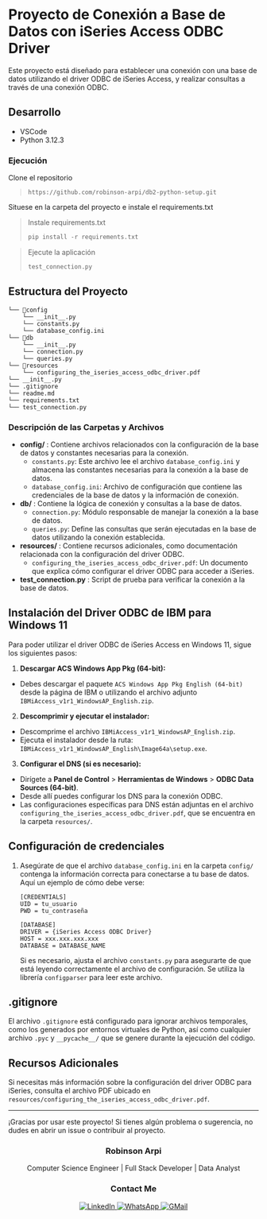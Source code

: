 
# Proyecto de Conexión a Base de Datos con iSeries Access ODBC Driver

Este proyecto está diseñado para establecer una conexión con una base de datos utilizando el driver ODBC de iSeries Access, y realizar consultas a través de una conexión ODBC.

## Desarrollo

* VSCode
* Python 3.12.3

### Ejecución

Clone el repositorio

> ```
> https://github.com/robinson-arpi/db2-python-setup.git
> ```

Situese en la carpeta del proyecto e instale el requirements.txt

> Instale requirements.txt
>
> ```python
> pip install -r requirements.txt
> ```

> Ejecute la aplicación
>
> ```python
> test_connection.py
> ```
>

## Estructura del Proyecto

```
└── 📁config
    └── __init__.py
    └── constants.py
    └── database_config.ini
└── 📁db
    └── __init__.py
    └── connection.py
    └── queries.py
└── 📁resources
    └── configuring_the_iseries_access_odbc_driver.pdf
└── __init__.py
└── .gitignore
└── readme.md
└── requirements.txt
└── test_connection.py
```

### Descripción de las Carpetas y Archivos

* **config/** : Contiene archivos relacionados con la configuración de la base de datos y constantes necesarias para la conexión.
  * `constants.py`: Este archivo lee el archivo `database_config.ini` y almacena las constantes necesarias para la conexión a la base de datos.
  * `database_config.ini`: Archivo de configuración que contiene las credenciales de la base de datos y la información de conexión.
* **db/** : Contiene la lógica de conexión y consultas a la base de datos.
  * `connection.py`: Módulo responsable de manejar la conexión a la base de datos.
  * `queries.py`: Define las consultas que serán ejecutadas en la base de datos utilizando la conexión establecida.
* **resources/** : Contiene recursos adicionales, como documentación relacionada con la configuración del driver ODBC.
  * `configuring_the_iseries_access_odbc_driver.pdf`: Un documento que explica cómo configurar el driver ODBC para acceder a iSeries.
* **test_connection.py** : Script de prueba para verificar la conexión a la base de datos.



## Instalación del Driver ODBC de IBM para Windows 11

Para poder utilizar el driver ODBC de iSeries Access en Windows 11, sigue los siguientes pasos:

1. **Descargar ACS Windows App Pkg (64-bit):**

- Debes descargar el paquete `ACS Windows App Pkg English (64-bit)` desde la página de IBM o utilizando el archivo adjunto `IBMiAccess_v1r1_WindowsAP_English.zip`.

2. **Descomprimir y ejecutar el instalador:**

- Descomprime el archivo `IBMiAccess_v1r1_WindowsAP_English.zip`.
- Ejecuta el instalador desde la ruta: `IBMiAccess_v1r1_WindowsAP_English\Image64a\setup.exe`.

3. **Configurar el DNS (si es necesario):**

- Dirígete a **Panel de Control** > **Herramientas de Windows** > **ODBC Data Sources (64-bit)**.
- Desde allí puedes configurar los DNS para la conexión ODBC.
- Las configuraciones específicas para DNS están adjuntas en el archivo `configuring_the_iseries_access_odbc_driver.pdf`, que se encuentra en la carpeta `resources/`.

## Configuración de credenciales

1. Asegúrate de que el archivo `database_config.ini` en la carpeta `config/` contenga la información correcta para conectarse a tu base de datos. Aquí un ejemplo de cómo debe verse:

   ```
   [CREDENTIALS]
   UID = tu_usuario
   PWD = tu_contraseña

   [DATABASE]
   DRIVER = {iSeries Access ODBC Driver}
   HOST = xxx.xxx.xxx.xxx
   DATABASE = DATABASE_NAME
   ```

   Si es necesario, ajusta el archivo `constants.py` para asegurarte de que está leyendo correctamente el archivo de configuración. Se utiliza la librería `configparser` para leer este archivo.

## .gitignore

El archivo `.gitignore` está configurado para ignorar archivos temporales, como los generados por entornos virtuales de Python, así como cualquier archivo `.pyc` y `__pycache__/` que se genere durante la ejecución del código.


## Recursos Adicionales

Si necesitas más información sobre la configuración del driver ODBC para iSeries, consulta el archivo PDF ubicado en `resources/configuring_the_iseries_access_odbc_driver.pdf`.

---

¡Gracias por usar este proyecto! Si tienes algún problema o sugerencia, no dudes en abrir un issue o contribuir al proyecto.

<!-- Contact Information -->


<div align="center">
  <h3>Robinson Arpi</h3>
  <p>Computer Science Engineer | Full Stack Developer | Data Analyst</p>
  <h3>Contact Me</h3>
  <a href="https://www.linkedin.com/in/robinson-arpi-ayala-b258821b0">
    <img src="https://img.shields.io/badge/linkedin-%230077B5.svg?style=for-the-badge&logo=linkedin&logoColor=white" alt="LinkedIn" />
  </a>
  <a href="https://wa.me/593998320642" target="_blank">
    <img src="https://img.shields.io/badge/WhatsApp-25D366?style=for-the-badge&logo=whatsapp&logoColor=white" alt="WhatsApp" />
  </a>
  <a href="mailto:robinson.arpi@gmail.com">
    <img src="https://img.shields.io/badge/Gmail-D14836?style=for-the-badge&logo=gmail&logoColor=white" alt="GMail" />
  </a>
</div>
